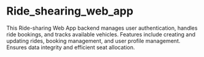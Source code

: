 # Ride_shearing_web_app
This Ride-sharing Web App backend manages user authentication, handles ride bookings, and tracks available vehicles. Features include creating and updating rides, booking management, and user profile management. Ensures data integrity and efficient seat allocation.
